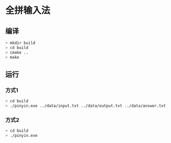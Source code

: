 # 全拼输入法

## 编译

```sh
> mkdir build
> cd build
> cmake ..
> make
```

## 运行

### 方式1

```sh
> cd build
> ./pinyin.exe ../data/input.txt ../data/output.txt ../data/answer.txt
```

### 方式2

```sh
> cd build
> ./pinyin.exe
```